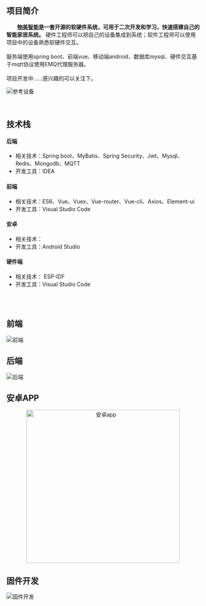 
## 项目简介

　　**[物美智能](http://www.wumei.live/introduce.html)是一套开源的软硬件系统，可用于二次开发和学习，快速搭建自己的智能家居系统。** 硬件工程师可以把自己的设备集成到系统；软件工程师可以使用项目中的设备熟悉软硬件交互。<br /><br />
服务端使用spring boot、前端vue、移动端android、数据库mysql、硬件交互基于mqtt协议使用EMQ代理服务器。<br /><br />
项目开发中......感兴趣的可以关注下。<br />
    

    

![参考设备](https://gitee.com/kerwincui/wumei-smart/raw/master/document/1.jpg)  
  
    
<br /> 
 
## 技术栈

    
#### 后端
* 相关技术：Spring boot、MyBatis、Spring Security、Jwt、Mysql、Redis、Mongodb、MQTT
* 开发工具：IDEA
    
#### 前端
* 相关技术：ES6、Vue、Vuex、Vue-router、Vue-cli、Axios、Element-ui   
* 开发工具：Visual Studio Code
    
#### 安卓
* 相关技术：
* 开发工具：Android Studio
    
#### 硬件端
* 相关技术： ESP-IDF
* 开发工具：Visual Studio Code

   
<br /><br />  

## 前端

![前端](https://gitee.com/kerwincui/wumei-smart/raw/master/document/vue.png)  

## 后端
![后端](https://gitee.com/kerwincui/wumei-smart/raw/master/document/server.png)  

## 安卓APP
<div align="center">
    <img src="https://gitee.com/kerwincui/wumei-smart/raw/master/document/android.png" width = "400"  alt="安卓app" align=center />
</div>


## 固件开发
![固件开发](https://gitee.com/kerwincui/wumei-smart/raw/master/document/firmware.png)  




